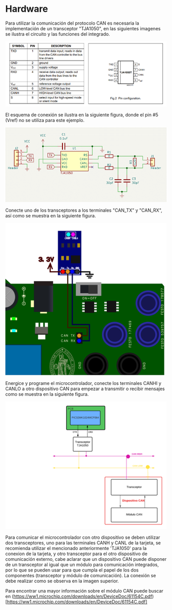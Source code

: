 # Hardware
Para utilizar la comunicación del protocolo CAN es necesaria la implementación de un transceptor "TJA1050", en las siguientes imagenes se ilustra el circuito y las funciones del integrado.

![](https://github.com/CXBRexDevs/Codigos-ejemplo-CXB/blob/main/images/TJA1050_CAN.png)

El esquema de conexión se ilustra en la siguiente figura, donde el pin #5 (Vref) no se utiliza para este ejemplo.

![](https://github.com/CXBRexDevs/Codigos-ejemplo-CXB/blob/main/images/Plano-1.png?raw=true)

Conecte uno de los transceptores a los terminales "CAN_TX" y "CAN_RX", así como se muestra en la siguiente figura.

![](https://github.com/CXBRexDevs/Codigos-ejemplo-CXB/blob/main/images/CXBCAN.png?raw=true)

Energice y programe el microcontrolador, conecte los terminales CANHI y CANLO a otro dispositivo CAN para empezar a transmitir o recibir mensajes como se muestra en la siguiente figura.

![](https://github.com/CXBRexDevs/Codigos-ejemplo-CXB/blob/main/images/comunicacion_can.png)

Para comunicar el microcontrolador con otro dispositivo se deben utilizar dos transceptores, uno para las terminales CANH y CANL de la tarjeta, se recomienda utilizar el mencionado anteriormente 'TJA1050' para la conexion de la tarjeta, y otro transceptor para el otro dispositivo de comunicación externo, cabe aclarar que un dispositivo CAN puede disponer de un transceptor al igual que un módulo para comunicación integrados, por lo que se pueden usar para que cumpla el papel de los dos componentes (transceptor y módulo de comunicación). La conexión se debe realizar como se observa en la imagen superior.

Para encontrar una mayor información sobre el módulo CAN puede buscar en (https://ww1.microchip.com/downloads/en/DeviceDoc/61154C.pdf)[https://ww1.microchip.com/downloads/en/DeviceDoc/61154C.pdf]
